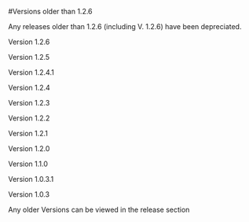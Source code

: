 #Versions older than 1.2.6 

Any releases older than 1.2.6 (including V. 1.2.6) have been depreciated. 

Version 1.2.6 

Version 1.2.5

Version 1.2.4.1

Version 1.2.4

Version 1.2.3

Version 1.2.2

Version 1.2.1

Version 1.2.0

Version 1.1.0

Version 1.0.3.1

Version 1.0.3

Any older Versions can be viewed in the release section
